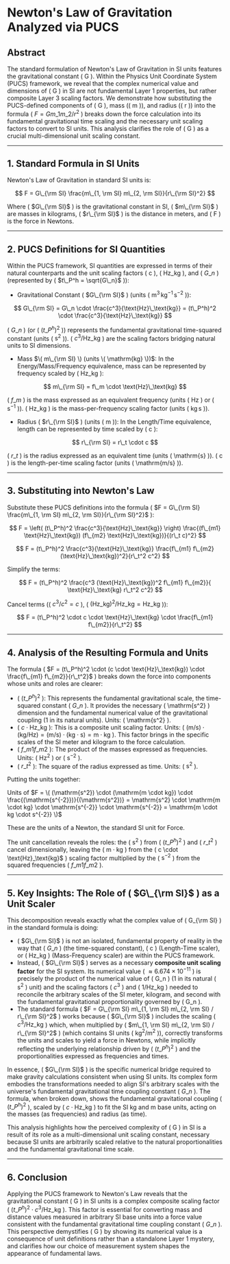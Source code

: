 # Newton's Law of Gravitation Analyzed via PUCS

## Abstract

The standard formulation of Newton's Law of Gravitation in SI units features the gravitational constant \( G \). Within the Physics Unit Coordinate System (PUCS) framework, we reveal that the complex numerical value and dimensions of \( G \) in SI are not fundamental Layer 1 properties, but rather composite Layer 3 scaling factors. We demonstrate how substituting the PUCS-defined components of \( G \), mass (\( m \)), and radius (\( r \)) into the formula \( $F = G m\_1 m\_2 / r^2$ \) breaks down the force calculation into its fundamental gravitational time scaling and the necessary unit scaling factors to convert to SI units. This analysis clarifies the role of \( G \) as a crucial multi-dimensional unit scaling constant.

---

## 1. Standard Formula in SI Units

Newton's Law of Gravitation in standard SI units is:

$$
F = G\_{\rm SI} \frac{m\_{1, \rm SI} m\_{2, \rm SI}}{r\_{\rm SI}^2}
$$

Where \( $G\_{\rm SI}$ \) is the gravitational constant in SI, \( $m\_{\rm SI}$ \) are masses in kilograms, \( $r\_{\rm SI}$ \) is the distance in meters, and \( F \) is the force in Newtons.

---

## 2. PUCS Definitions for SI Quantities

Within the PUCS framework, SI quantities are expressed in terms of their natural counterparts and the unit scaling factors \( c \), \( $\text{Hz}\_\text{kg}$ \), and \( $G\_n$ \) (represented by \( $t\_P^h = \sqrt{G\_n}$ \)):

-   Gravitational Constant \( $G\_{\rm SI}$ \) (units \( $\mathrm{m^3\,kg^{-1}\,s^{-2}}$ \)):

$$
G\_{\rm SI} = G\_n \cdot \frac{c^3}{\text{Hz}\_\text{kg}} = (t\_P^h)^2 \cdot \frac{c^3}{\text{Hz}\_\text{kg}}
$$

\( $G\_n$ \) (or \( ($t\_P^h)^2$ \)) represents the fundamental gravitational time-squared constant (units \( $\mathrm{s^2}$ \)).
    \( $c^3 / \text{Hz}\_\text{kg}$ \) are the scaling factors bridging natural units to SI dimensions.

-   Mass $\( m\_{\rm SI} \) (units \( \mathrm{kg} \))$:
    In the Energy/Mass/Frequency equivalence, mass can be represented by frequency scaled by \( $\text{Hz}\_\text{kg}$ \):

$$
m\_{\rm SI} = f\_m \cdot \text{Hz}\_\text{kg}
$$

\( $f\_m$ \) is the mass expressed as an equivalent frequency (units \( $\mathrm{Hz}$ \) or \( $\mathrm{s^{-1}}$ \)).
\( $\text{Hz}\_\text{kg}$ \) is the mass-per-frequency scaling factor (units \( $\mathrm{kg\,s}$ \)).

-   Radius \( $r\_{\rm SI}$ \) (units \( $\mathrm{m}$ \)):
    In the Length/Time equivalence, length can be represented by time scaled by \( c \):

$$
r\_{\rm SI} = r\_t \cdot c
$$

\( $r\_t$ \) is the radius expressed as an equivalent time (units \( \mathrm{s} \)).
\( c \) is the length-per-time scaling factor (units \( \mathrm{m/s} \)).

---

## 3. Substituting into Newton's Law

Substitute these PUCS definitions into the formula \( $F = G\_{\rm SI} \frac{m\_{1, \rm SI} m\_{2, \rm SI}}{r\_{\rm SI}^2}$ \):

$$
F = \left( (t\_P^h)^2 \frac{c^3}{\text{Hz}\_\text{kg}} \right) \frac{(f\_{m1} \text{Hz}\_\text{kg}) (f\_{m2} \text{Hz}\_\text{kg})}{(r\_t c)^2}
$$

$$
F = (t\_P^h)^2 \frac{c^3}{\text{Hz}\_\text{kg}} \frac{f\_{m1} f\_{m2} (\text{Hz}\_\text{kg})^2}{r\_t^2 c^2}
$$

Simplify the terms:

$$
F = (t\_P^h)^2 \frac{c^3 (\text{Hz}\_\text{kg})^2 f\_{m1} f\_{m2}}{ \text{Hz}\_\text{kg} r\_t^2 c^2}
$$

Cancel terms (\( $c^3/c^2 = c$ \), \( $(\text{Hz}\_\text{kg})^2 / \text{Hz}\_\text{kg} = \text{Hz}\_\text{kg}$ \)):

$$
F = (t\_P^h)^2 \cdot c \cdot \text{Hz}\_\text{kg} \cdot \frac{f\_{m1} f\_{m2}}{r\_t^2}
$$

---

## 4. Analysis of the Resulting Formula and Units

The formula \( $F = (t\_P^h)^2 \cdot (c \cdot \text{Hz}\_\text{kg}) \cdot \frac{f\_{m1} f\_{m2}}{r\_t^2}$ \) breaks down the force into components whose units and roles are clearer:

-   \( $(t\_P^h)^2$ \): This represents the fundamental gravitational scale, the time-squared constant \( $G\_n$ \). It provides the necessary \( \mathrm{s^2} \) dimension and the fundamental numerical value of the gravitational coupling (1 in its natural units). Units: \( \mathrm{s^2} \).
-   \( $c \cdot \text{Hz}\_\text{kg}$ \): This is a composite unit scaling factor. Units: \( $(\mathrm{m/s}) \cdot (\mathrm{kg/Hz}) = (\mathrm{m/s}) \cdot (\mathrm{kg \cdot s}) = \mathrm{m \cdot kg}$ \). This factor brings in the specific scales of the SI meter and kilogram to the force calculation.
-   \( $f\_{m1} f\_{m2}$ \): The product of the masses expressed as frequencies. Units: \( $\mathrm{Hz^2}$ \) or \( $\mathrm{s^{-2}}$ \).
-   \( $r\_t^2$ \): The square of the radius expressed as time. Units: \( $\mathrm{s^2}$ \).

Putting the units together:

Units of $F = \( (\mathrm{s^2}) \cdot (\mathrm{m \cdot kg}) \cdot \frac{(\mathrm{s^{-2}})}{(\mathrm{s^2})} = \mathrm{s^2} \cdot \mathrm{m \cdot kg} \cdot \mathrm{s^{-2}} \cdot \mathrm{s^{-2}} = \mathrm{m \cdot kg \cdot s^{-2}} \)$

These are the units of a Newton, the standard SI unit for Force.

The unit cancellation reveals the roles: the \( $\mathrm{s^2}$ \) from \( ($t\_P^h)^2$ \) and \( $r\_t^2$ \) cancel dimensionally, leaving the \( $\mathrm{m \cdot kg}$ \) from the \( c \cdot \text{Hz}\_\text{kg}$ \) scaling factor multiplied by the \( $\mathrm{s^{-2}}$ \) from the squared frequencies \( $f\_{m1} f\_{m2}$ \).

---

## 5. Key Insights: The Role of \( $G\_{\rm SI}$ \) as a Unit Scaler

This decomposition reveals exactly what the complex value of \( G\_{\rm SI} \) in the standard formula is doing:

-   \( $G\_{\rm SI}$ \) is not an isolated, fundamental property of reality in the way that \( $G\_n$ \) (the time-squared constant), \( c \) (Length-Time scaler), or \( $\text{Hz}\_\text{kg}$ \) (Mass-Frequency scaler) are within the PUCS framework.
-   Instead, \( $G\_{\rm SI}$ \) serves as a necessary **composite unit scaling factor** for the SI system. Its numerical value \( $\approx 6.674 \times 10^{-11}$ \) is precisely the product of the numerical value of \( G\_n \) (1 in its natural \( $\mathrm{s^2}$ \) unit) and the scaling factors \( $c^3$ \) and \( $1/\text{Hz}\_\text{kg}$ \) needed to reconcile the arbitrary scales of the SI meter, kilogram, and second with the fundamental gravitational proportionality governed by \( G\_n \).
-   The standard formula \( $F = G\_{\rm SI} m\_{1, \rm SI} m\_{2, \rm SI} / r\_{\rm SI}^2$ \) works because \( $G\_{\rm SI}$ \) includes the scaling \( $c^3/\text{Hz}\_\text{kg}$ \) which, when multiplied by \( $m\_{1, \rm SI} m\_{2, \rm SI} / r\_{\rm SI}^2$ \) (which contains SI units \( $\mathrm{kg^2/m^2}$ \)), correctly transforms the units and scales to yield a force in Newtons, while implicitly reflecting the underlying relationship driven by \( $(t\_P^h)^2$ \) and the proportionalities expressed as frequencies and times.

In essence, \( $G\_{\rm SI}$ \) is the specific numerical bridge required to make gravity calculations consistent when using SI units. Its complex form embodies the transformations needed to align SI's arbitrary scales with the universe's fundamental gravitational time coupling constant \( $G\_n$ \). The formula, when broken down, shows the fundamental gravitational coupling \( $(t\_P^h)^2$ \), scaled by \( $c \cdot \text{Hz}\_\text{kg}$ \) to fit the SI kg and m base units, acting on the masses (as frequencies) and radius (as time).

This analysis highlights how the perceived complexity of \( G \) in SI is a result of its role as a multi-dimensional unit scaling constant, necessary because SI units are arbitrarily scaled relative to the natural proportionalities and the fundamental gravitational time scale.

---

## 6. Conclusion

Applying the PUCS framework to Newton's Law reveals that the gravitational constant \( G \) in SI units is a complex composite scaling factor \( $(t\_P^h)^2 \cdot c^3 / \text{Hz}\_\text{kg}$ \). This factor is essential for converting mass and distance values measured in arbitrary SI base units into a force value consistent with the fundamental gravitational time coupling constant \( $G\_n$ \). This perspective demystifies \( G \) by showing its numerical value is a consequence of unit definitions rather than a standalone Layer 1 mystery, and clarifies how our choice of measurement system shapes the appearance of fundamental laws.